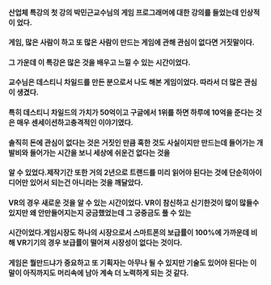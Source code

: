 ####  산업체 특강의 첫 강의 박민근교수님의 게임 프로그래머에 대한 강의를 들었는데 인상적이 었다. 
####  게임, 많은 사람이 하고 또 많은 사람이 만드는 게임에 관해 관심이 없다면 거짓말이다. 
#### 그 가운데 이 특강은 많은 것을 배우고 느낄 수 있는 시간이었다. 
#### 교수님은 데스티니 차일드를 만든 분으로서 나도 해본 게임이었다. 따라서 더 많은 관심이 생겼다.
#### 특히 데스티니 차일드의 가치가 50억이고 구글에서 1위를 하면 하루에 10억을 준다는 것은 매우 센세이션하고충격적인 이야기였다. 
#### 솔직히 돈에 관심이 없다는 것은 거짓인 만큼 혹한 것도 사실이지만 만드는데 들어가는 개발비와 들어가는 시간을 보니 세상에 쉬운건 없다는 것을 
#### 알 수 있었다.제작기간 또한 거의 2년으로 트랜드를 미리 읽어야 된다는 것에 단순히아이디어만 있어서 되는건 아니라는 것을 깨달았다.  
####  VR의 경우  새로운 것을 알 수 있는 시간이었다. VR이 참신하고 신기한것이 많이 많들수 있지만 왜 안만들어지는지 궁금했었는데 그 궁중금도 풀 수 있는 
#### 시간이었다.게임시장도 하나의 시장으로서 스마트폰의 보급률이 100%에 가까운데 비해 VR기기의 경우 보급률이 떨어져 시장성이 없다는 것이다.
#### 게임은 뭘만드냐가 중요하고 또 기획자는 아무나 될 수 있지만 기술도 있어야 된다는 이 말이 아직까지도 머리속에 남아 계속 더 노력하게 되는 것 같다.
